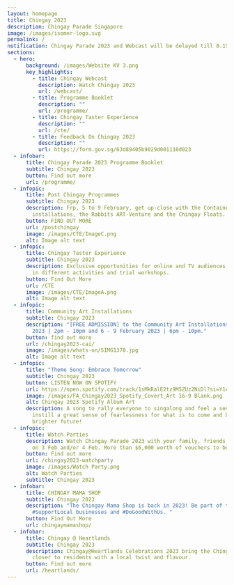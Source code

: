 ```yaml
---
layout: homepage
title: Chingay 2023
description: Chingay Parade Singapore
image: /images/isomer-logo.svg
permalink: /
notification: Chingay Parade 2023 and Webcast will be delayed till 8.15pm
sections:
  - hero:
      background: /images/Website KV 3.png
      key_highlights:
        - title: Chingay Webcast
          description: Watch Chingay 2023
          url: /webcast/
        - title: Programme Booklet
          description: ""
          url: /programme/
        - title: Chingay Taster Experience
          description: ""
          url: /cte/
        - title: Feedback On Chingay 2023
          description: ""
          url: https://form.gov.sg/63d89405b9029d001110d023
  - infobar:
      title: Chingay Parade 2023 Programme Booklet
      subtitle: Chingay 2023
      button: Find out more
      url: /programme/
  - infopic:
      title: Post Chingay Programmes
      subtitle: Chingay 2023
      description: Frp, 5 to 9 February, get up-close with the Container Art
        installations, the Rabbits ART-Venture and the Chingay Floats.
      button: FIND OUT MORE
      url: /postchingay
      image: /images/CTE/ImageC.png
      alt: Image alt text
  - infopic:
      title: Chingay Taster Experience
      subtitle: Chingay 2023
      description: Exclusive opportunities for online and TV audiences to participate
        in different activities and trial workshops.
      button: Find Out More
      url: /CTE
      image: /images/CTE/ImageA.png
      alt: Image alt text
  - infopic:
      title: Community Art Installations
      subtitle: Chingay 2023
      description: "[FREE ADMISSION] to the Community Art Installations on 5 February
        2023 | 2pm - 10pm and 6 - 9 February 2023 | 6pm - 10pm."
      button: find out more
      url: /chingay2023-cai/
      image: /images/whats-on/5IMG1378.jpg
      alt: Image alt text
  - infopic:
      title: "Theme Song: Embrace Tomorrow"
      subtitle: Chingay 2023
      button: LISTEN NOW ON SPOTIFY
      url: https://open.spotify.com/track/1sMkRalE2tz9M5ZUz2NiDl?si=Y1e1fPS5RhCrw53_H7fajQ
      image: /images/FA_Chingay2023_Spotify_Covert_Art 16-9 Blank.png
      alt: Chingay 2023 Spotify Album Art
      description: A song to rally everyone to singalong and feel a sense of pride and
        instill a great sense of fearlessness for what is to come and build a
        brighter future!
  - infopic:
      title: Watch Parties
      description: Watch Chingay Parade 2023 with your family, friends or neighbours
        on 3 Feb and/or 4 Feb. More than $6,000 worth of vouchers to be won.
      button: Find out more
      url: /chingay2023-watchparty
      image: /images/Watch Party.png
      alt: Watch Parties
      subtitle: Chingay 2023
  - infobar:
      title: CHINGAY MAMA SHOP
      subtitle: Chingay 2023
      description: "The Chingay Mama Shop is back in 2023! Be part of the movement to
        #SupportLocal businesses and #DoGoodWithUs. "
      button: Find Out More
      url: chingaymamashop/
  - infobar:
      title: Chingay @ Heartlands
      subtitle: Chingay 2023
      description: Chingay@Heartlands Celebrations 2023 bring the Chingay experience
        closer to residents with a local twist and flavour.
      button: Find out more
      url: /heartlands/
---
```

